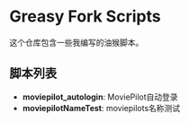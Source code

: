 # Greasy Fork Scripts

这个仓库包含一些我编写的油猴脚本。

## 脚本列表

*   **moviepilot_autologin**: MoviePilot自动登录
*   **moviepilotNameTest**: moviepilots名称测试